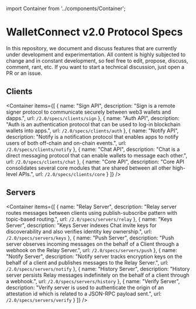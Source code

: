 import Container from '../components/Container';

# WalletConnect v2.0 Protocol Specs

In this repository, we document and discuss features that are currently under development and experimentation. All content is highly subjected to change and in constant development, so feel free to edit, propose, discuss, comment, rant, etc. If you want to start a technical discussion, just open a PR or an issue.

## Clients

<Container
  items={[
    {
      name: "Sign API",
      description: "Sign is a remote signer protocol to communicate securely between web3 wallets and dapps.",
      url: `/2.0/specs/clients/sign`
    },
    {
      name: "Auth API",
      description: "Auth is an authentication protocol that can be used to log-in blockchain wallets into apps.",
      url: `/2.0/specs/clients/auth`
    },
    {
      name: "Notify API",
      description: "Notify is a notification protocol that enables apps to notify users of both off-chain and on-chain events.",
      url: `/2.0/specs/clients/notify`
    },
    {
      name: "Chat API",
      description: "Chat is a direct messaging protocol that can enable wallets to message each other.",
      url: `/2.0/specs/clients/chat`
    },
    {
      name: "Core API",
      description: "Core API consolidates several core modules that are shared between all other high-level APIs.",
      url: `/2.0/specs/clients/core`
    }
  ]}
/>

## Servers

<Container
  items={[
    {
      name: "Relay Server",
      description: "Relay server routes messages between clients using publish-subscribe pattern with topic-based routing.",
      url: `/2.0/specs/servers/relay`
    },
    {
      name: "Keys Server",
      description: "Keys Server indexes Chat invite keys for discoverability and also verifies identity key ownership.",
      url: `/2.0/specs/servers/keys`
    },
    {
      name: "Push Server",
      description: "Push server observes incoming messages on the behalf of a Client through a webhook on the Relay Server.",
      url: `/2.0/specs/servers/push`
    },
    {
      name: "Notify Server",
      description: "Notify server tracks encryption keys on the behalf of a client and publishes messages to the Relay Server.",
      url: `/2.0/specs/servers/notify`
    },
    {
      name: "History Server",
      description: "History server persists Relay messages indefinitely on the behalf of a client through a webhook.",
      url: `/2.0/specs/servers/history`
    },
    {
      name: "Verify Server",
      description: "Verify server is used to authenticate the origin of an attestation id which is related to a JSON-RPC payload sent.",
      url: `/2.0/specs/servers/verify`
    }
  ]}
/>
